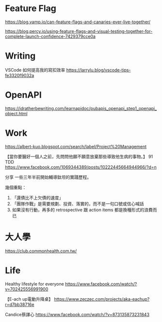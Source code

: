 # Feature Flag

https://blog.vamp.io/can-feature-flags-and-canaries-ever-live-together/

https://blog.percy.io/using-feature-flags-and-visual-testing-together-for-complete-launch-confidence-7429379cce0a

# Writing
VSCode 如何提高我的寫扣效率
https://larrylu.blog/vscode-tips-fe3320f9032a


# OpenAPI

https://idratherbewriting.com/learnapidoc/pubapis_openapi_step1_openapi_object.html



# Work


https://albert-kuo.blogspot.com/search/label/Project%20Management


【當你要醫好一個人之前，先問問他願不願意放棄那些導致他生病的事物。】
91 TDD
https://www.facebook.com/1069344389/posts/10222445664944966/?d=n

分享 一些三年半前開始輔導鈦坦的實踐歷程。

幾個重點：
1. 「還債比不上欠債的速度」
2. 「團隊作戰」是需要規劃、投資、落實的，而不是一句口號或信心喊話
3. 如果沒有行動，再多的 retrospective 跟 action items 都是換種形式的浪費而已


# 大人學

https://club.commonhealth.com.tw/

# Life

Healthy lifestyle for everyone
https://www.facebook.com/watch/?v=702425556991900


【E-ach up電動升降桌】
https://www.zeczec.com/projects/aka-eachup?r=d7bb38716e

Candice蔡譯心
https://www.facebook.com/watch/?v=873135873231843